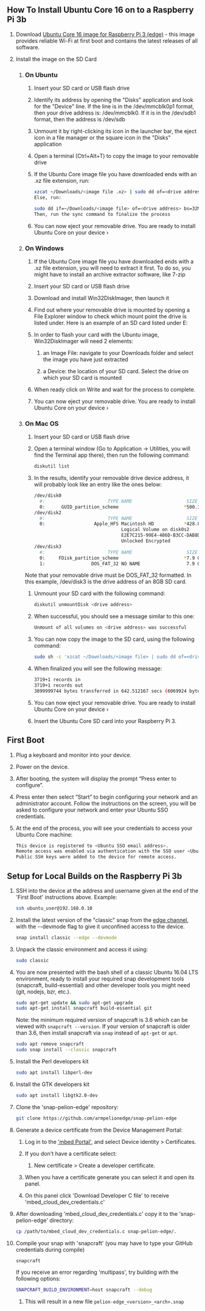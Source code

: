 ## How To Install Ubuntu Core 16 on to a Raspberry Pi 3b
1. Download [Ubuntu Core 16 image for Raspberry Pi 3 (edge)](http://cdimage.ubuntu.com/ubuntu-core/16/edge/current/ubuntu-core-16-armhf+raspi3.img.xz) - this image provides reliable Wi-Fi at first boot and contains the latest releases of all software.

1. Install the image on the SD Card
    1. ### On Ubuntu
        1. Insert your SD card or USB flash drive

        1. Identify its address by opening the "Disks" application and look for the "Device" line. If the line is in the /dev/mmcblk0p1 format, then your drive address is: /dev/mmcblk0. If it is in the /dev/sdb1 format, then the address is /dev/sdb

        1. Unmount it by right-clicking its icon in the launcher bar, the eject icon in a file manager or the square icon in the "Disks" application

        1. Open a terminal (Ctrl+Alt+T) to copy the image to your removable drive

        1. If the Ubuntu Core image file you have downloaded ends with an .xz file extension, run:
            ```bash
            xzcat ~/Downloads/<image file .xz> | sudo dd of=<drive address> bs=32M
            Else, run:

            sudo dd if=~/Downloads/<image file> of=<drive address> bs=32M
            Then, run the sync command to finalize the process
            ```

        1. You can now eject your removable drive. You are ready to install Ubuntu Core on your device  ›

    1. ### On Windows

        1. If the Ubuntu Core image file you have downloaded ends with a .xz file extension, you will need to extract it first. To do so, you might have to install an archive extractor software, like 7-zip

        1. Insert your SD card or USB flash drive

        1. Download and install Win32DiskImager, then launch it

        1. Find out where your removable drive is mounted by opening a File Explorer window to check which mount point the drive is listed under. Here is an example of an SD card listed under E:

        1. In order to flash your card with the Ubuntu image, Win32DiskImager will need 2 elements:

            1. an Image File: navigate to your Downloads folder and select the image you have just extracted

            1. a Device: the location of your SD card. Select the drive on which your SD card is mounted

        1. When ready click on Write and wait for the process to complete.

        1. You can now eject your removable drive. You are ready to install Ubuntu Core on your device ›

    1. ### On Mac OS

        1. Insert your SD card or USB flash drive

        1. Open a terminal window (Go to Application -> Utilities, you will find the Terminal app there), then run the following command:
            ```bash
            diskutil list
            ```

        1. In the results, identify your removable drive device address, it will probably look like an entry like the ones below:
            ```bash
            /dev/disk0
              #:                       TYPE NAME                    SIZE       IDENTIFIER
              0:      GUID_partition_scheme                        *500.3 GB   disk0
            /dev/disk2
              #:                       TYPE NAME                    SIZE       IDENTIFIER
              0:                  Apple_HFS Macintosh HD           *428.8 GB   disk1
                                            Logical Volume on disk0s2
                                            E2E7C215-99E4-486D-B3CC-DAB8DF9E9C67
                                            Unlocked Encrypted
            /dev/disk3
              #:                       TYPE NAME                    SIZE       IDENTIFIER
              0:     FDisk_partition_scheme                        *7.9 GB     disk3
              1:                 DOS_FAT_32 NO NAME                 7.9 GB     disk3s1
            ```
        Note that your removable drive must be DOS_FAT_32 formatted. In this example, /dev/disk3 is the drive address of an 8GB SD card.

        1. Unmount your SD card with the following command:
            ```bash
            diskutil unmountDisk <drive address>
            ```

        1. When successful, you should see a message similar to this one:
            ```bash
            Unmount of all volumes on <drive address> was successful
            ```


        1. You can now copy the image to the SD card, using the following command:
            ```bash
            sudo sh -c 'xzcat ~/Downloads/<image file> | sudo dd of=<drive address> bs=32m'
            ```

        1. When finalized you will see the following message:
            ```bash
            3719+1 records in
            3719+1 records out
            3899999744 bytes transferred in 642.512167 secs (6069924 bytes/sec)
            ```

        1. You can now eject your removable drive. You are ready to install Ubuntu Core on your device ›

        1. Insert the Ubuntu Core SD card into your Raspberry Pi 3.

## First Boot
1. Plug a keyboard and monitor into your device.

1. Power on the device.

1. After booting, the system will display the prompt “Press enter to configure”.

1. Press enter then select “Start” to begin configuring your network and an administrator account. Follow the instructions on the screen, you will be asked to configure your network and enter your Ubuntu SSO credentials.

1. At the end of the process, you will see your credentials to access your Ubuntu Core machine:
    ```bash
    This device is registered to <Ubuntu SSO email address>.
    Remote access was enabled via authentication with the SSO user <Ubuntu SSO user name>
    Public SSH keys were added to the device for remote access.
    ```

## Setup for Local Builds on the Raspberry Pi 3b

1. SSH into the device at the address and username given at the end of the 'First Boot' instructions above. Example:
    ```bash
    ssh ubuntu_user@192.168.0.10
    ```

1. Install the latest version of the "classic" snap from the [edge channel](http://snapcraft.io/docs/reference/channels), with the  --devmode flag to give it unconfined access to the device.
    ```bash
    snap install classic --edge --devmode
    ```

1. Unpack the classic environment and access it using:
    ```bash
    sudo classic
    ```
1. You are now presented with the bash shell of a classic Ubuntu 16.04 LTS environment, ready to install your required snap development tools (snapcraft, build-essential) and other developer tools you might need (git, nodejs, bzr, etc.).
    ```bash
    sudo apt-get update && sudo apt-get upgrade
    sudo apt-get install snapcraft build-essential git
    ```
    Note: the minimum required version of snapcraft is 3.6 which can be viewed with `snapcraft --version`.  If your version of snapcraft is older than 3.6, then install snapcraft via `snap` instead of `apt-get` or `apt`.
    ```bash
    sudo apt remove snapcraft
    sudo snap install --classic snapcraft
    ```
1. Install the Perl developers kit
    ```bash
    sudo apt install libperl-dev
    ```
1. Install the GTK developers kit
    ```bash
    sudo apt install libgtk2.0-dev
    ```
1. Clone the 'snap-pelion-edge' repository:
    ```bash
    git clone https://github.com/armpelionedge/snap-pelion-edge
    ```
1. Generate a device certificate from the Device Management Portal:

    1. Log in to the ['mbed Portal'](https://portal.mbedcloud.com/login), and select Device identity > Certificates.

    1. If you don't have a certificate select:
        1. New certificate > Create a developer certificate.
    1. When you have a certificate generate you can select it and open its panel.
    1. On this panel click 'Download Developer C file' to receive 'mbed_cloud_dev_credentials.c'
1. After downloading 'mbed_cloud_dev_credentials.c' copy it to the 'snap-pelion-edge' directory:
    ```bash
    cp /path/to/mbed_cloud_dev_credentials.c snap-pelion-edge/.
    ```

1. Compile your snap with 'snapcraft' (you may have to type your GitHub credentials during compile)
    ```bash
    snapcraft
    ```
    If you receive an error regarding 'multipass', try building with the following options:
    ```bash
    SNAPCRAFT_BUILD_ENVIRONMENT=host snapcraft --debug
    ```
    1. This will result in a new file `pelion-edge_<version>_<arch>.snap`
